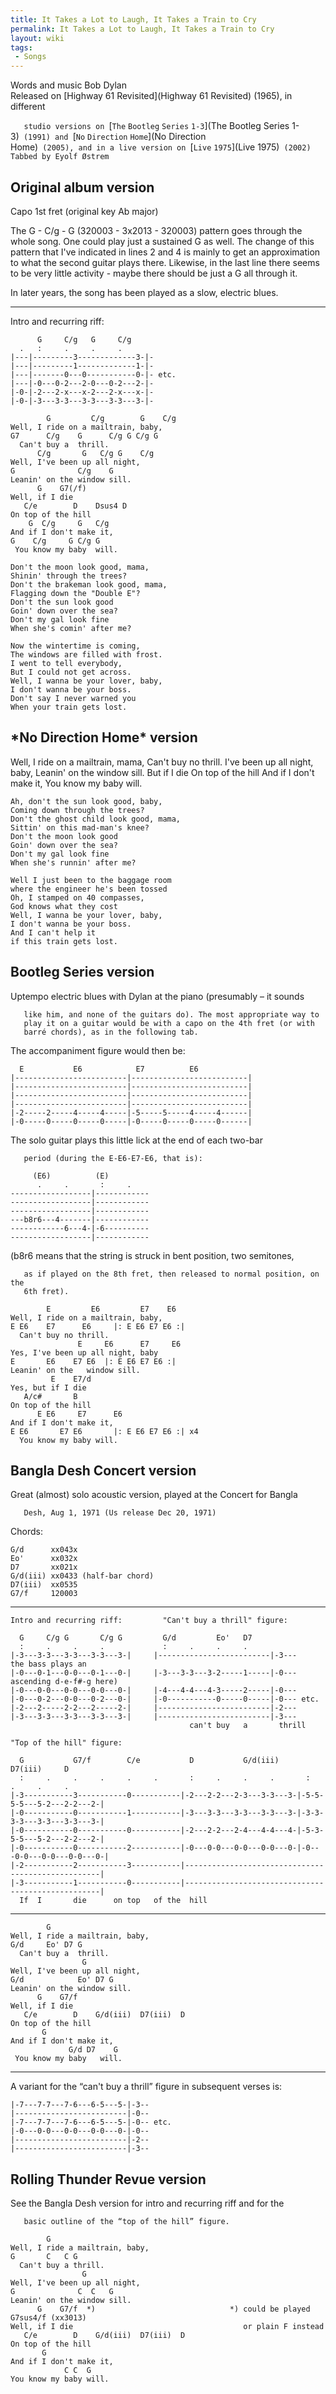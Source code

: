 ```yaml
---
title: It Takes a Lot to Laugh, It Takes a Train to Cry
permalink: It Takes a Lot to Laugh, It Takes a Train to Cry
layout: wiki
tags:
 - Songs
---
```


Words and music Bob Dylan  
Released on [Highway 61 Revisited](Highway 61 Revisited)
(1965), in different

`   studio versions on `[`The` `Bootleg` `Series`
`1-3`](The Bootleg Series 1-3)` (1991) and `[`No` `Direction`
`Home`](No Direction Home)` (2005), and in a live version on `[`Live`
`1975`](Live 1975)` (2002)`  
`Tabbed by Eyolf Østrem`

<h2 class="songversion">
Original album version

</h2>
Capo 1st fret (original key Ab major)

The G - C/g - G (320003 - 3x2013 - 320003) pattern goes through the
whole song. One could play just a sustained G as well. The change of
this pattern that I've indicated in lines 2 and 4 is mainly to get an
approximation to what the second guitar plays there. Likewise, in the
last line there seems to be very little activity - maybe there should be
just a G all through it.

In later years, the song has been played as a slow, electric blues.

* * * * *

Intro and recurring riff:

          G     C/g   G     C/g
      .   :     .     .     .
    |---|---------3-------------3-|-
    |---|---------1-------------1-|-
    |---|-------0---0-----------0-|- etc.
    |---|-0---0-2---2-0---0-2---2-|-
    |-0-|-2---2-x---x-2---2-x---x-|-
    |-0-|-3---3-3---3-3---3-3---3-|-

            G         C/g        G    C/g
    Well, I ride on a mailtrain, baby,
    G7      C/g    G      C/g G C/g G
      Can't buy a  thrill.
          C/g       G   C/g G    C/g
    Well, I've been up all night,
    G              C/g    G
    Leanin' on the window sill.
          G    G7(/f)
    Well, if I die
       C/e        D    Dsus4 D
    On top of the hill
        G  C/g     G   C/g
    And if I don't make it,
    G    C/g     G C/g G
     You know my baby  will.

    Don't the moon look good, mama,
    Shinin' through the trees?
    Don't the brakeman look good, mama,
    Flagging down the "Double E"?
    Don't the sun look good
    Goin' down over the sea?
    Don't my gal look fine
    When she's comin' after me?

    Now the wintertime is coming,
    The windows are filled with frost.
    I went to tell everybody,
    But I could not get across.
    Well, I wanna be your lover, baby,
    I don't wanna be your boss.
    Don't say I never warned you
    When your train gets lost.

<h2 class="songversion">
*No Direction Home* version

</h2>
    Well, I ride on a mailtrain, mama,
    Can't buy no thrill.
    I've been up all night, baby,
    Leanin' on the window sill.
    But if I die
    On top of the hill
    And if I don't make it,
    You know my baby  will.

    Ah, don't the sun look good, baby,
    Coming down through the trees?
    Don't the ghost child look good, mama,
    Sittin' on this mad-man's knee?
    Don't the moon look good
    Goin' down over the sea?
    Don't my gal look fine
    When she's runnin' after me?

    Well I just been to the baggage room
    where the engineer he's been tossed
    Oh, I stamped on 40 compasses,
    God knows what they cost
    Well, I wanna be your lover, baby,
    I don't wanna be your boss.
    And I can't help it
    if this train gets lost.

<h2 class="songversion">
Bootleg Series version

</h2>
Uptempo electric blues with Dylan at the piano (presumably – it sounds

`   like him, and none of the guitars do). The most appropriate way to`  
`   play it on a guitar would be with a capo on the 4th fret (or with`  
`   barré chords), as in the following tab.`

The accompaniment figure would then be:

      E           E6            E7          E6
    |-------------------------|--------------------------|
    |-------------------------|--------------------------|
    |-------------------------|--------------------------|
    |-------------------------|--------------------------|
    |-2-----2-----4-----4-----|-5-----5-----4-----4------|
    |-0-----0-----0-----0-----|-0-----0-----0-----0------|

The solo guitar plays this little lick at the end of each two-bar

`   period (during the E-E6-E7-E6, that is):`

         (E6)          (E)
          .     .       :     .
    ------------------|------------
    ------------------|------------
    ------------------|------------
    ---b8r6---4-------|------------
    ------------6---4-|-6----------
    ------------------|------------

(b8r6 means that the string is struck in bent position, two semitones,

`   as if played on the 8th fret, then released to normal position, on the`  
`   6th fret).`  

            E         E6         E7    E6
    Well, I ride on a mailtrain, baby,
    E E6    E7      E6     |: E E6 E7 E6 :|
      Can't buy no thrill.
                   E     E6      E7     E6
    Yes, I've been up all night, baby
    E       E6    E7 E6  |: E E6 E7 E6 :|
    Leanin' on the   window sill.
             E    E7/d
    Yes, but if I die
       A/c#       B
    On top of the hill
          E E6     E7      E6
    And if I don't make it,
    E E6       E7 E6       |: E E6 E7 E6 :| x4
      You know my baby will.

<h2 class="songversion">
Bangla Desh Concert version

</h2>
Great (almost) solo acoustic version, played at the Concert for Bangla

`   Desh, Aug 1, 1971 (Us release Dec 20, 1971)`

Chords:

    G/d      xx043x
    Eo'      xx032x
    D7       xx021x
    G/d(iii) xx0433 (half-bar chord)
    D7(iii)  xx0535
    G7/f     120003

* * * * *

    Intro and recurring riff:         "Can't buy a thrill" figure:

      G     C/g G       C/g G         G/d         Eo'   D7
      :     .     .     .             :     .     .     .
    |-3---3-3---3-3---3-3---3-|     |-------------------------|-3---       the bass plays an
    |-0---0-1---0-0---0-1---0-|     |-3---3-3---3-2-----1-----|-0---       ascending d-e-f#-g here)
    |-0---0-0---0-0---0-0---0-|     |-4---4-4---4-3-----2-----|-0---
    |-0---0-2---0-0---0-2---0-|     |-0-----------0-----0-----|-0--- etc.
    |-2---2-----2-2---2-----2-|     |-------------------------|-2---
    |-3---3-3---3-3---3-3---3-|     |-------------------------|-3---
                                            can't buy   a       thrill

    "Top of the hill" figure:

      G           G7/f        C/e           D           G/d(iii)      D7(iii)     D
      :     .     .     .     .     .       :     .     .     .       :     .     .     .
    |-3-----------3-----------0-----------|-2---2-2---2-3---3-3---3-|-5-5-5-5---5-2---2-2---2-|
    |-0-----------0-----------1-----------|-3---3-3---3-3---3-3---3-|-3-3-3-3---3-3---3-3---3-|
    |-0-----------0-----------0-----------|-2---2-2---2-4---4-4---4-|-5-3-5-5---5-2---2-2---2-|
    |-0-----------0-----------2-----------|-0---0-0---0-0---0-0---0-|-0---0-0---0-0---0-0---0-|
    |-2-----------2-----------3-----------|---------------------------------------------------|
    |-3-----------1-----------0-----------|---------------------------------------------------|
      If  I       die      on top   of the  hill

* * * * *

            G
    Well, I ride a mailtrain, baby,
    G/d     Eo' D7 G
      Can't buy a  thrill.
                    G
    Well, I've been up all night,
    G/d            Eo' D7 G
    Leanin' on the window sill.
          G    G7/f
    Well, if I die
       C/e        D    G/d(iii)  D7(iii)  D
    On top of the hill
           G
    And if I don't make it,
                 G/d D7    G
     You know my baby   will.

* * * * *

A variant for the “can't buy a thrill” figure in subsequent verses is:

    |-7---7-7---7-6---6-5---5-|-3--
    |-------------------------|-0--
    |-7---7-7---7-6---6-5---5-|-0-- etc.
    |-0---0-0---0-0---0-0---0-|-0--
    |-------------------------|-2--
    |-------------------------|-3--

<h2 class="songversion">
Rolling Thunder Revue version

</h2>
See the Bangla Desh version for intro and recurring riff and for the

`   basic outline of the “top of the hill” figure.`

            G
    Well, I ride a mailtrain, baby,
    G       C   C G
      Can't buy a thrill.
                    G
    Well, I've been up all night,
    G              C  C   G
    Leanin' on the window sill.
          G    G7/f  *)                              *) could be played G7sus4/f (xx3013)
    Well, if I die                                      or plain F instead
       C/e        D    G/d(iii)  D7(iii)  D
    On top of the hill
           G
    And if I don't make it,
                C C  G
    You know my baby will.
